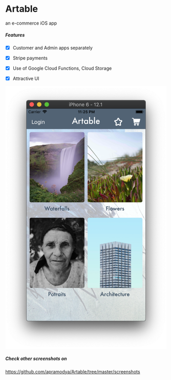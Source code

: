 # Artable
an e-commerce iOS app

##### Features

- [x] Customer and Admin apps separately

- [x] Stripe payments

- [x] Use of Google Cloud Functions, Cloud Storage

- [x] Attractive UI

![grid](https://raw.githubusercontent.com/apramodya/Artable/master/screenshots/2-home.png)

##### Check other screenshots on 
https://github.com/apramodya/Artable/tree/master/screenshots